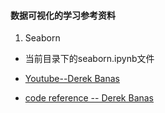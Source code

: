 #### 数据可视化的学习参考资料

1. Seaborn
 - 当前目录下的seaborn.ipynb文件

 - [Youtube--Derek Banas](https://www.youtube.com/watch?v=6GUZXDef2U0)

 - [code reference -- Derek Banas](https://github.com/derekbanas/seaborn)

